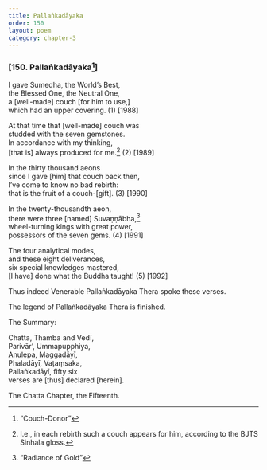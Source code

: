 ```yaml
---
title: Pallaṅkadāyaka
order: 150
layout: poem
category: chapter-3
---
```


### \[150. Pallaṅkadāyaka[^1]\]

I gave Sumedha, the World’s Best,  
the Blessed One, the Neutral One,  
a \[well-made\] couch \[for him to use,\]  
which had an upper covering. (1) \[1988\]

At that time that \[well-made\] couch was  
studded with the seven gemstones.  
In accordance with my thinking,  
\[that is\] always produced for me.[^2] (2) \[1989\]

In the thirty thousand aeons  
since I gave \[him\] that couch back then,  
I’ve come to know no bad rebirth:  
that is the fruit of a couch-\[gift\]. (3) \[1990\]

In the twenty-thousandth aeon,  
there were three \[named\] Suvaṇṇābha,[^3]  
wheel-turning kings with great power,  
possessors of the seven gems. (4) \[1991\]

The four analytical modes,  
and these eight deliverances,  
six special knowledges mastered,  
\[I have\] done what the Buddha taught! (5) \[1992\]

Thus indeed Venerable Pallaṅkadāyaka Thera spoke these verses.

The legend of Pallaṅkadāyaka Thera is finished.

The Summary:

Chatta, Thamba and Vedī,  
Parivār’, Ummapupphiya,  
Anulepa, Maggadāyī,  
Phaladāyī, Vaṭaṃsaka,  
Pallaṅkadāyī, fifty six  
verses are \[thus\] declared \[herein\].

The Chatta Chapter, the Fifteenth.

[^1]: “Couch-Donor”

[^2]: I.e., in each rebirth such a couch appears for him, according to the BJTS Sinhala gloss.

[^3]: “Radiance of Gold”
